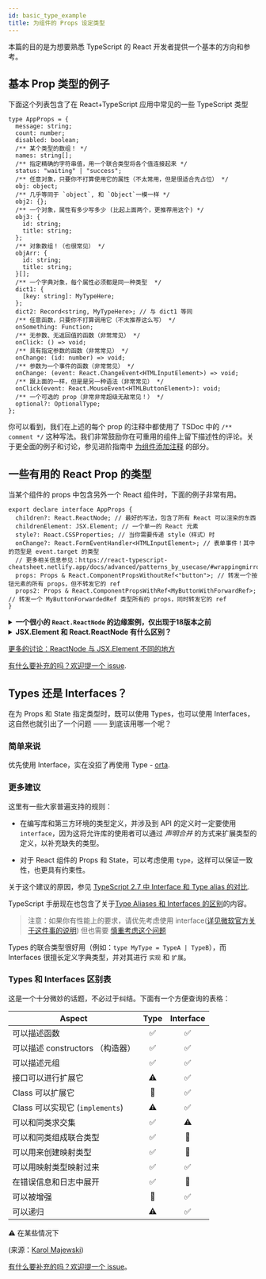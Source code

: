 ```yaml
---
id: basic_type_example
title: 为组件的 Props 设定类型
---
```


本篇的目的是为想要熟悉 TypeScript 的 React 开发者提供一个基本的方向和参考。

## 基本 Prop 类型的例子

下面这个列表包含了在 React+TypeScript 应用中常见的一些 TypeScript 类型

```tsx
type AppProps = {
  message: string;
  count: number;
  disabled: boolean;
  /** 某个类型的数组！ */
  names: string[];
  /** 指定精确的字符串值，用一个联合类型将各个值连接起来 */
  status: "waiting" | "success";
  /** 任意对象，只要你不打算使用它的属性（不太常用，但是很适合先占位） */
  obj: object;
  /** 几乎等同于 `object`, 和 `Object`一模一样 */
  obj2: {};
  /** 一个对象，属性有多少写多少 (比起上面两个，更推荐用这个) */
  obj3: {
    id: string;
    title: string;
  };
  /** 对象数组！（也很常见） */
  objArr: {
    id: string;
    title: string;
  }[];
  /** 一个字典对象，每个属性必须都是同一种类型  */
  dict1: {
    [key: string]: MyTypeHere;
  };
  dict2: Record<string, MyTypeHere>; // 与 dict1 等同
  /** 任意函数，只要你不打算调用它（不太推荐这么写） */
  onSomething: Function;
  /** 无参数、无返回值的函数（非常常见） */
  onClick: () => void;
  /** 具有指定参数的函数（非常常见） */
  onChange: (id: number) => void;
  /** 参数为一个事件的函数（非常常见） */
  onChange: (event: React.ChangeEvent<HTMLInputElement>) => void;
  /** 跟上面的一样，但是是另一种语法（非常常见） */
  onClick(event: React.MouseEvent<HTMLButtonElement>): void;
  /** 一个可选的 prop（非常非常超级无敌常见！） */
  optional?: OptionalType;
};
```

你可以看到，我们在上述的每个 prop 的注释中都使用了 TSDoc 中的 `/** comment */` 这种写法。我们非常鼓励你在可重用的组件上留下描述性的评论。关于更全面的例子和讨论，参见进阶指南中 [为组件添加注释](https://react-typescript-cheatsheet.netlify.app/docs/advanced/misc_concerns/#commenting-components) 的部分。

## 一些有用的 React Prop 的类型

当某个组件的 props 中包含另外一个 React 组件时，下面的例子非常有用。

```tsx
export declare interface AppProps {
  children?: React.ReactNode; // 最好的写法，包含了所有 React 可以渲染的东西
  childrenElement: JSX.Element; // 一个单一的 React 元素
  style?: React.CSSProperties; // 当你需要传递 style（样式）时
  onChange?: React.FormEventHandler<HTMLInputElement>; // 表单事件！其中的范型是 event.target 的类型
  // 更多相关信息参见：https://react-typescript-cheatsheet.netlify.app/docs/advanced/patterns_by_usecase/#wrappingmirroring
  props: Props & React.ComponentPropsWithoutRef<"button">; // 转发一个按钮元素的所有 props，但不转发它的 ref
  props2: Props & React.ComponentPropsWithRef<MyButtonWithForwardRef>; // 转发一个 MyButtonForwardedRef 类型所有的 props，同时转发它的 ref
}
```

<details>
<summary><b>一个很小的 <code>React.ReactNode</code> 的边缘案例，仅出现于18版本之前</b></summary>

在 [React 18 类型更新](https://github.com/DefinitelyTyped/DefinitelyTyped/pull/56210) 之前，下面的代码可以通过类型检查，但是运行时会报错：

```tsx
type Props = {
  children?: React.ReactNode;
};

function Comp({ children }: Props) {
  return <div>{children}</div>;
}
function App() {
  // React 18 前: 运行时报错 "Objects are not valid as a React child"（对象不能作为 React 的子节点）
  // React 18 后: 类型检查报错 "Type '{}' is not assignable to type 'ReactNode'"（不能将 ’{}‘ 类型赋给 ReactNode 类型）
  return <Comp>{{}}</Comp>;
}
```

原因是在 React 18 之前，`ReactNode` 类型包括 `ReactFragment` 类型，从而包括 `{}` 类型。

[感谢 @pomle 指明这一点](https://github.com/typescript-cheatsheets/react/issues/357)

</details>

<details>
 <summary><b>JSX.Element 和 React.ReactNode 有什么区别？</b></summary>

引用一下 [@ferdaber](https://github.com/typescript-cheatsheets/react/issues/57) 的话：一个更技术性的解释是，一个有效的 React 节点与 `React.createElement` 返回的东西是不一样的。无论一个组件最终的渲染结果是什么，`React.createElement` 总是返回一个对象，也就是 `JSX.Element` 接口，但 `React.ReactNode` 是一个组件所有可能的返回值的集合。

- `JSX.Element` -> `React.createElement` 的返回值
- `React.ReactNode` -> 返回一个组件能返回的任意值

</details>

[更多的讨论：ReactNode 与 JSX.Element 不同的地方](https://github.com/typescript-cheatsheets/react/issues/129)

[有什么要补充的吗？欢迎提一个 issue](https://github.com/typescript-cheatsheets/react/issues/new).

## Types 还是 Interfaces？

在为 Props 和 State 指定类型时，既可以使用 Types，也可以使用 Interfaces，这自然也就引出了一个问题 —— 到底该用哪一个呢？

### 简单来说

优先使用 Interface，实在没招了再使用 Type - [orta](https://twitter.com/orta/status/1356129195835973632?s=20).

### 更多建议

这里有一些大家普遍支持的规则：

- 在编写库和第三方环境的类型定义，并涉及到 API 的定义时一定要使用 `interface`，因为这将允许库的使用者可以通过 _声明合并_ 的方式来扩展类型的定义，以补充缺失的类型。

- 对于 React 组件的 Props 和 State，可以考虑使用 `type`，这样可以保证一致性，也更具有约束性。

关于这个建议的原因，参见 [TypeScript 2.7 中 Interface 和 Type alias 的对比](https://medium.com/@martin_hotell/interface-vs-type-alias-in-typescript-2-7-2a8f1777af4c).

TypeScript 手册现在也包含了关于[Type Aliases 和 Interfaces 的区别](https://www.typescriptlang.org/docs/handbook/2/everyday-types.html#differences-between-type-aliases-and-interfaces)的内容。

> 注意：如果你有性能上的要求，请优先考虑使用 interface([详见微软官方关于这件事的说明](https://github.com/microsoft/TypeScript/wiki/Performance#preferring-interfaces-over-intersections)) 但也需要 [慎重考虑这个问题](https://news.ycombinator.com/item?id=25201887)

Types 的联合类型很好用（例如：`type MyType = TypeA | TypeB`），而 Interfaces 很擅长定义字典类型，并对其进行 `实现` 和 `扩展`。

### Types 和 Interfaces 区别表

这是一个十分微妙的话题，不必过于纠结。下面有一个方便查询的表格：

| Aspect                           | Type | Interface |
| -------------------------------- | :--: | :-------: |
| 可以描述函数                     |  ✅  |    ✅     |
| 可以描述 constructors （构造器） |  ✅  |    ✅     |
| 可以描述元组                     |  ✅  |    ✅     |
| 接口可以进行扩展它               |  ⚠️  |    ✅     |
| Class 可以扩展它                 |  🚫  |    ✅     |
| Class 可以实现它 (`implements`)  |  ⚠️  |    ✅     |
| 可以和同类求交集                 |  ✅  |    ⚠️     |
| 可以和同类组成联合类型           |  ✅  |    🚫     |
| 可以用来创建映射类型             |  ✅  |    🚫     |
| 可以用映射类型映射过来           |  ✅  |    ✅     |
| 在错误信息和日志中展开           |  ✅  |    🚫     |
| 可以被增强                       |  🚫  |    ✅     |
| 可以递归                         |  ⚠️  |    ✅     |

⚠️ 在某些情况下

(来源：[Karol Majewski](https://twitter.com/karoljmajewski/status/1082413696075382785))

[有什么要补充的吗？欢迎提一个 issue](https://github.com/typescript-cheatsheets/react/issues/new)。
